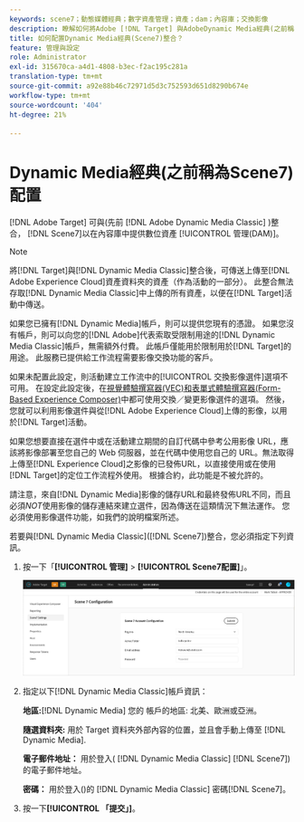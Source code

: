 ```yaml
---
keywords: scene7；動態媒體經典；數字資產管理；資產；dam；內容庫；交換影像
description: 瞭解如何將Adobe [!DNL Target] 與AdobeDynamic Media經典(之前稱為Scene7)整合，以便在內容庫中提供數位資產管理(DAM)。
title: 如何配置Dynamic Media經典(Scene7)整合？
feature: 管理與設定
role: Administrator
exl-id: 315670ca-a4d1-4808-b3ec-f2ac195c281a
translation-type: tm+mt
source-git-commit: a92e88b46c72971d5d3c752593d651d8290b674e
workflow-type: tm+mt
source-wordcount: '404'
ht-degree: 21%

---
```


# Dynamic Media經典(之前稱為Scene7)配置

[!DNL Adobe Target] 可與(先前 [!DNL Adobe Dynamic Media Classic] )整合， [!DNL Scene7]以在內容庫中提供數位資產 [!UICONTROL 管理(DAM)]。

>[!NOTE]
>
>將[!DNL Target]與[!DNL Dynamic Media Classic]整合後，可傳送上傳至[!DNL Adobe Experience Cloud]資產資料夾的資產（作為活動的一部分）。 此整合無法存取[!DNL Dynamic Media Classic]中上傳的所有資產，以便在[!DNL Target]活動中傳送。

如果您已擁有[!DNL Dynamic Media]帳戶，則可以提供您現有的憑證。 如果您沒有帳戶，則可以向您的[!DNL Adobe]代表索取受限制用途的[!DNL Dynamic Media Classic]帳戶，無需額外付費。 此帳戶僅能用於限制用於[!DNL Target]的用途。 此服務已提供給工作流程需要影像交換功能的客戶。

<!-- 
>[!NOTE]
>
>A restricted-use, free [!DNL Dynamic Media Classic] account for [!DNL Adobe Target] is no longer supported for new customers or new users. Existing sign-in credentials work as usual. 
-->

如果未配置此設定，則活動建立工作流中的[!UICONTROL 交換影像選件]選項不可用。 在設定此設定後，在[視覺體驗撰寫器(VEC)和表單式體驗撰寫器(Form-Based Experience Composer)](/help/c-experiences/experiences.md#concept_A2E10F6AFB3D4AEAB6951EE14688848D)中都可使用交換／變更影像選件的選項。 然後，您就可以利用影像選件與從[!DNL Adobe Experience Cloud]上傳的影像，以用於[!DNL Target]活動。

如果您想要直接在選件中或在活動建立期間的自訂代碼中參考公用影像 URL，應該將影像部署至您自己的 Web 伺服器，並在代碼中使用您自己的 URL。無法取得上傳至[!DNL Experience Cloud]之影像的已發佈URL，以直接使用或在使用[!DNL Target]的定位工作流程外使用。 根據合約，此功能是不被允許的。

請注意，來自[!DNL Dynamic Media]影像的儲存URL和最終發佈URL不同，而且必須&#x200B;*NOT*&#x200B;使用影像的儲存連結來建立選件，因為傳送在這類情況下無法運作。 您必須使用影像選件功能，如我們的說明檔案所述。

若要與[!DNL Dynamic Media Classic]([!DNL Scene7])整合，您必須指定下列資訊。

1. 按一下「**[!UICONTROL 管理]** > **[!UICONTROL Scene7配置]**」。

   ![Scene7頁面](/help/administrating-target/assets/scene7.png)

1. 指定以下[!DNL Dynamic Media Classic]帳戶資訊：

   **地區:**[!DNL Dynamic Media] 您的 帳戶的地區: 北美、歐洲或亞洲。

   **隨選資料夾:** 用於 Target 資料夾外部內容的位置，並且會手動上傳至 [!DNL Dynamic Media].

   **電子郵件地址：** 用於登入( [!DNL Dynamic Media Classic] [!DNL Scene7])的電子郵件地址。

   **密碼：** 用於登入()的 [!DNL Dynamic Media Classic] 密碼[!DNL Scene7]。

1. 按一下&#x200B;**[!UICONTROL 「提交」]**。
